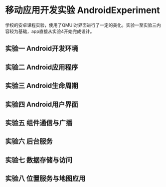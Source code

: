 # 移动应用开发实验 AndroidExperiment
学校的安卓课程实验，使用了QMUI对界面进行了一定的美化。实验一至实验三内容较为基础，app直接从实验4开始完成设计。
## 实验一 Android开发环境
## 实验二 Android应用程序
## 实验三 Android生命周期
## 实验四 Android用户界面
## 实验五 组件通信与广播
## 实验六 后台服务
## 实验七 数据存储与访问
## 实验八 位置服务与地图应用

 
